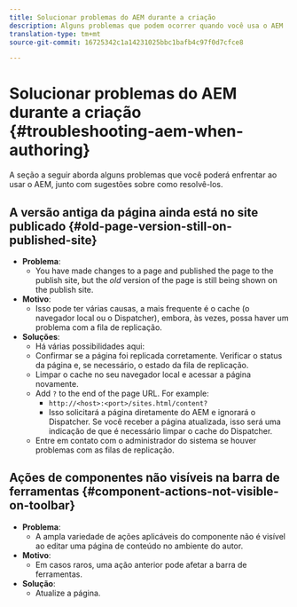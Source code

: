 ```yaml
---
title: Solucionar problemas do AEM durante a criação
description: Alguns problemas que podem ocorrer quando você usa o AEM
translation-type: tm+mt
source-git-commit: 16725342c1a14231025bbc1bafb4c97f0d7cfce8

---
```



# Solucionar problemas do AEM durante a criação {#troubleshooting-aem-when-authoring}

A seção a seguir aborda alguns problemas que você poderá enfrentar ao usar o AEM, junto com sugestões sobre como resolvê-los.

## A versão antiga da página ainda está no site publicado {#old-page-version-still-on-published-site}

* **Problema**:
   * You have made changes to a page and published the page to the publish site, but the *old* version of the page is still being shown on the publish site.
* **Motivo**:
   * Isso pode ter várias causas, a mais frequente é o cache (o navegador local ou o Dispatcher), embora, às vezes, possa haver um problema com a fila de replicação.
* **Soluções**:
   * Há várias possibilidades aqui:
   * Confirmar se a página foi replicada corretamente. Verificar o status da página e, se necessário, o estado da fila de replicação.
   * Limpar o cache no seu navegador local e acessar a página novamente.
   * Add `?` to the end of the page URL. For example:
      * `http://<host>:<port>/sites.html/content?`
      * Isso solicitará a página diretamente do AEM e ignorará o Dispatcher. Se você receber a página atualizada, isso será uma indicação de que é necessário limpar o cache do Dispatcher.
   * Entre em contato com o administrador do sistema se houver problemas com as filas de replicação.

## Ações de componentes não visíveis na barra de ferramentas {#component-actions-not-visible-on-toolbar}

* **Problema**:
   * A ampla variedade de ações aplicáveis do componente não é visível ao editar uma página de conteúdo no ambiente do autor. 
* **Motivo**:
   * Em casos raros, uma ação anterior pode afetar a barra de ferramentas.
* **Solução**:
   * Atualize a página.
